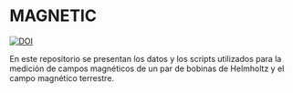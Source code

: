 # MAGNETIC
[![DOI](https://zenodo.org/badge/367594643.svg)](https://zenodo.org/badge/latestdoi/367594643)

En este repositorio se presentan los datos y los scripts utilizados para la medición de campos magnéticos de un par de bobinas de Helmholtz y el campo magnético terrestre.
